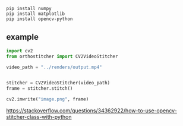 ```commandline
pip install numpy
pip install matplotlib
pip install opencv-python
```

## example
```python
import cv2
from orthostitcher import CV2VideoStitcher

video_path = "../renders/output.mp4"


stitcher = CV2VideoStitcher(video_path)
frame = stitcher.stitch()

cv2.imwrite("image.png", frame)
```
https://stackoverflow.com/questions/34362922/how-to-use-opencv-stitcher-class-with-python